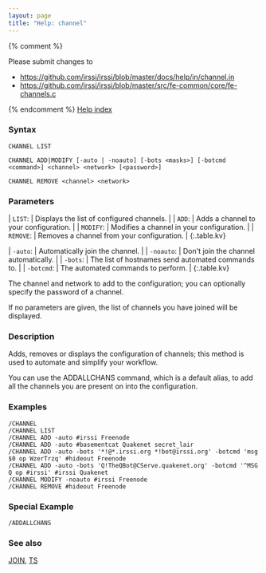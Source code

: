```yaml
---
layout: page
title: "Help: channel"
---
```


{% comment %}

Please submit changes to
- https://github.com/irssi/irssi/blob/master/docs/help/in/channel.in
- https://github.com/irssi/irssi/blob/master/src/fe-common/core/fe-channels.c


{% endcomment %}
[Help index](/documentation/help)

### Syntax ###

<div class="highlight irssisyntax"><pre style="\-\-cmdlen:11ch"><code><span class="synB">CHANNEL</span> <span class="synB">LIST</span></code></pre></div>


<div class="highlight irssisyntax"><pre style="\-\-cmdlen:10ch"><code><span class="synB">CHANNEL</span> <span class="synB">ADD</span>|<span class="synB">MODIFY</span> <span class="syn10">[<span class="syn">-auto</span> | <span class="syn">-noauto</span>]</span> <span class="syn10">[<span class="syn">-bots</span> <span class="syn09">&lt;masks></span>]</span> <span class="syn10">[<span class="syn">-botcmd</span> <span class="syn09">&lt;command></span>]</span> <span class="synB05">&lt;channel></span> <span class="synB05">&lt;network></span> <span class="syn10">[<span class="syn09">&lt;password></span>]</span></code></pre></div>


<div class="highlight irssisyntax"><pre style="\-\-cmdlen:14ch"><code><span class="synB">CHANNEL</span> <span class="synB">REMOVE</span> <span class="synB05">&lt;channel></span> <span class="synB05">&lt;network></span></code></pre></div>



### Parameters ###


| `LIST`: |        Displays the list of configured channels. |
| `ADD`: |         Adds a channel to your configuration. |
| `MODIFY`: |      Modifies a channel in your configuration. |
| `REMOVE`: |      Removes a channel from your configuration. |
{:.table.kv}


| `-auto`: |       Automatically join the channel. |
| `-noauto`: |     Don't join the channel automatically. |
| `-bots`: |       The list of hostnames send automated commands to. |
| `-botcmd`: |     The automated commands to perform. |
{:.table.kv}

The channel and network to add to the configuration; you can optionally
specify the password of a channel.

If no parameters are given, the list of channels you have joined will be
displayed.

### Description ###

Adds, removes or displays the configuration of channels; this method is
used to automate and simplify your workflow.

You can use the ADDALLCHANS command, which is a default alias, to add all
the channels you are present on into the configuration.

### Examples ###

    /CHANNEL
    /CHANNEL LIST
    /CHANNEL ADD -auto #irssi Freenode
    /CHANNEL ADD -auto #basementcat Quakenet secret_lair
    /CHANNEL ADD -auto -bots '*!@*.irssi.org *!bot@irssi.org' -botcmd 'msg $0 op WzerTrzq' #hideout Freenode
    /CHANNEL ADD -auto -bots 'Q!TheQBot@CServe.quakenet.org' -botcmd '^MSG Q op #irssi' #irssi Quakenet
    /CHANNEL MODIFY -noauto #irssi Freenode
    /CHANNEL REMOVE #hideout Freenode

### Special Example ###

    /ADDALLCHANS

### See also ###
[JOIN](/documentation/help/join), [TS](/documentation/help/ts)

